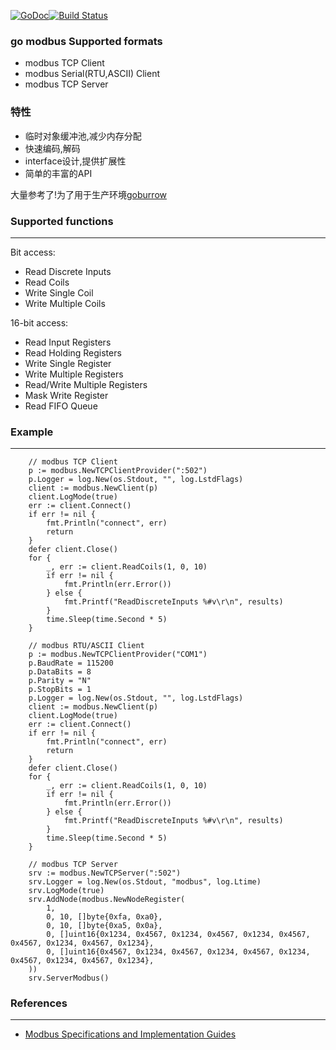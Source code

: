 [![GoDoc](https://godoc.org/github.com/thinkgos/gomodbus?status.svg)](https://godoc.org/github.com/thinkgos/gomodbus)[![Build Status](https://www.travis-ci.org/thinkgos/gomodbus.svg?branch=master)](https://www.travis-ci.org/thinkgos/gomodbus)
### go modbus Supported formats
- modbus TCP Client
- modbus Serial(RTU,ASCII) Client
- modbus TCP Server

### 特性
- 临时对象缓冲池,减少内存分配
- 快速编码,解码
- interface设计,提供扩展性
- 简单的丰富的API

大量参考了!为了用于生产环境[goburrow](https://github.com/goburrow/modbus)

### Supported functions

-------------------
Bit access:
*   Read Discrete Inputs
*   Read Coils
*   Write Single Coil
*   Write Multiple Coils

16-bit access:
*   Read Input Registers
*   Read Holding Registers
*   Write Single Register
*   Write Multiple Registers
*   Read/Write Multiple Registers
*   Mask Write Register
*   Read FIFO Queue

### Example
----------
```
    // modbus TCP Client
    p := modbus.NewTCPClientProvider(":502")
	p.Logger = log.New(os.Stdout, "", log.LstdFlags)
	client := modbus.NewClient(p)
	client.LogMode(true)
	err := client.Connect()
	if err != nil {
		fmt.Println("connect", err)
		return
	}
	defer client.Close()
	for {
		_, err := client.ReadCoils(1, 0, 10)
		if err != nil {
			fmt.Println(err.Error())
		} else {
			fmt.Printf("ReadDiscreteInputs %#v\r\n", results)
		}
		time.Sleep(time.Second * 5)
	}
```

```
    // modbus RTU/ASCII Client
    p := modbus.NewTCPClientProvider("COM1")
    p.BaudRate = 115200
	p.DataBits = 8
	p.Parity = "N"
	p.StopBits = 1
	p.Logger = log.New(os.Stdout, "", log.LstdFlags)
	client := modbus.NewClient(p)
	client.LogMode(true)
	err := client.Connect()
	if err != nil {
		fmt.Println("connect", err)
		return
	}
	defer client.Close()
	for {
		_, err := client.ReadCoils(1, 0, 10)
		if err != nil {
			fmt.Println(err.Error())
		} else {
			fmt.Printf("ReadDiscreteInputs %#v\r\n", results)
		}
		time.Sleep(time.Second * 5)
	}
```
```
    // modbus TCP Server
	srv := modbus.NewTCPServer(":502")
	srv.Logger = log.New(os.Stdout, "modbus", log.Ltime)
	srv.LogMode(true)
	srv.AddNode(modbus.NewNodeRegister(
		1,
		0, 10, []byte{0xfa, 0xa0},
		0, 10, []byte{0xa5, 0x0a},
		0, []uint16{0x1234, 0x4567, 0x1234, 0x4567, 0x1234, 0x4567, 0x4567, 0x1234, 0x4567, 0x1234},
		0, []uint16{0x4567, 0x1234, 0x4567, 0x1234, 0x4567, 0x1234, 0x4567, 0x1234, 0x4567, 0x1234},
	))
	srv.ServerModbus()
```
### References
----------
-   [Modbus Specifications and Implementation Guides](http://www.modbus.org/specs.php)
